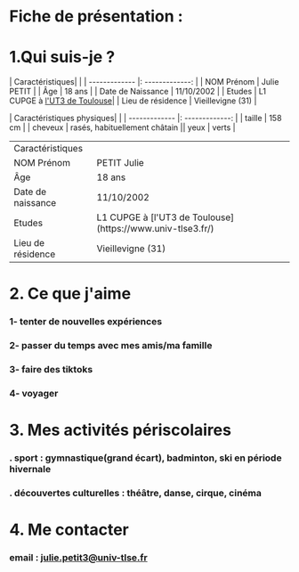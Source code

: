 # Fiche de présentation :

# 1.Qui suis-je ?


| Caractéristiques|         |  | ------------- |: -------------: | | NOM Prénom      |       Julie PETIT       | | Âge     |        18  ans     | | Date de Naissance      |  11/10/2002       | | Etudes      |        L1 CUPGE à [l'UT3 de Toulouse](https://www.univ-tlse3.fr/)| | Lieu de résidence     |        Vieillevigne (31)       | 


| Caractéristiques physiques|       |   | ------------- |: -------------: | | taille      |       158 cm       | | cheveux     |        rasés, habituellement châtain     || yeux     |        verts      | 
	
<table>
    <tr>
	    <td>Caractéristiques</td><td> </td>
    </tr>
	    <td>NOM Prénom</td> <td>PETIT Julie</td>
    <tr>	
	<td>Âge</td> <td>18 ans</td>
    </tr>
	<td>Date de naissance</td> <td>11/10/2002</td>
    <tr>
	<td>Etudes</td> <td>L1 CUPGE à [l'UT3 de Toulouse](https://www.univ-tlse3.fr/)</td> 
    </tr>
	<td>Lieu de résidence</td> <td>Vieillevigne (31)</td>
</table>

# 2. Ce que j'aime

### 1- tenter de nouvelles expériences
### 2- passer du temps avec mes amis/ma famille
### 3- faire des tiktoks
### 4- voyager

# 3. Mes activités périscolaires
### . sport : gymnastique(grand écart), badminton, ski en période hivernale
### . découvertes culturelles : théâtre, danse, cirque, cinéma

# 4. Me contacter
### email : julie.petit3@univ-tlse.fr

